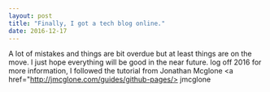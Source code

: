 ```yaml
---
layout: post
title: "Finally, I got a tech blog online."
date: 2016-12-17  
---
```


A lot of mistakes and things are bit overdue but at least things are on the move. I just hope everything will be good in the near future.
log off 2016
for more information, I followed the tutorial from Jonathan Mcglone <a href="http://jmcglone.com/guides/github-pages/> jmcglone </a>
